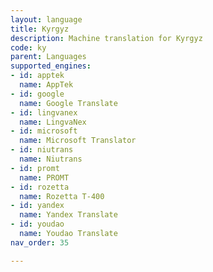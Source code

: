 ```yaml
---
layout: language
title: Kyrgyz
description: Machine translation for Kyrgyz
code: ky
parent: Languages
supported_engines:
- id: apptek
  name: AppTek
- id: google
  name: Google Translate
- id: lingvanex
  name: LingvaNex
- id: microsoft
  name: Microsoft Translator
- id: niutrans
  name: Niutrans
- id: promt
  name: PROMT
- id: rozetta
  name: Rozetta T-400
- id: yandex
  name: Yandex Translate
- id: youdao
  name: Youdao Translate
nav_order: 35

---
```




